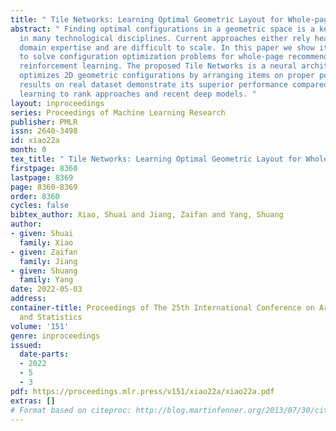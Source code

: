```yaml
---
title: " Tile Networks: Learning Optimal Geometric Layout for Whole-page Recommendation "
abstract: " Finding optimal configurations in a geometric space is a key challenge
  in many technological disciplines. Current approaches either rely heavily on human
  domain expertise and are difficult to scale. In this paper we show it is possible
  to solve configuration optimization problems for whole-page recommendation using
  reinforcement learning. The proposed Tile Networks is a neural architecture that
  optimizes 2D geometric configurations by arranging items on proper positions. Empirical
  results on real dataset demonstrate its superior performance compared to traditional
  learning to rank approaches and recent deep models. "
layout: inproceedings
series: Proceedings of Machine Learning Research
publisher: PMLR
issn: 2640-3498
id: xiao22a
month: 0
tex_title: " Tile Networks: Learning Optimal Geometric Layout for Whole-page Recommendation "
firstpage: 8360
lastpage: 8369
page: 8360-8369
order: 8360
cycles: false
bibtex_author: Xiao, Shuai and Jiang, Zaifan and Yang, Shuang
author:
- given: Shuai
  family: Xiao
- given: Zaifan
  family: Jiang
- given: Shuang
  family: Yang
date: 2022-05-03
address:
container-title: Proceedings of The 25th International Conference on Artificial Intelligence
  and Statistics
volume: '151'
genre: inproceedings
issued:
  date-parts:
  - 2022
  - 5
  - 3
pdf: https://proceedings.mlr.press/v151/xiao22a/xiao22a.pdf
extras: []
# Format based on citeproc: http://blog.martinfenner.org/2013/07/30/citeproc-yaml-for-bibliographies/
---
```

